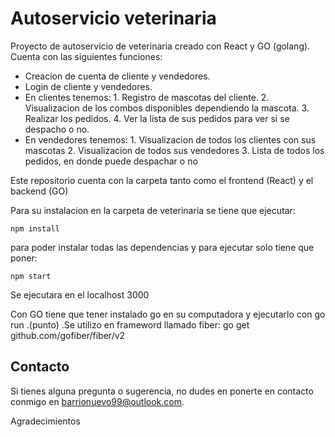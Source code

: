 # Autoservicio veterinaria

Proyecto de autoservicio de veterinaria creado con React y GO (golang).
Cuenta con las siguientes funciones:

 - Creacion de cuenta de cliente y vendedores.
 - Login de cliente y vendedores.
 - En clientes tenemos:
	   1. Registro de mascotas del cliente.
	   2. Visualizacion de los combos disponibles dependiendo la mascota.
	   3. Realizar los pedidos.
	   4. Ver la lista de sus pedidos para ver si se despacho o no.
- En vendedores tenemos:
		1. Visualizacion de todos los clientes con sus mascotas
		2. Visualizacion de todos sus vendedores
		3. Lista de todos los pedidos, en donde puede despachar o no


Este repositorio cuenta con la carpeta tanto como el frontend (React) y el backend (GO)

Para su instalacion en la carpeta de veterinaria se tiene que ejecutar:

    npm install
para poder instalar todas las dependencias y para ejecutar solo tiene que poner:

    npm start
 Se ejecutara en el localhost 3000


Con GO tiene que tener instalado go en su computadora y ejecutarlo con go run .(punto) .Se utilizo en frameword llamado fiber: go get github.com/gofiber/fiber/v2


## Contacto
Si tienes alguna pregunta o sugerencia, no dudes en ponerte en contacto conmigo en  [barrionuevo99@outlook.com](mailto:barrionuevo99@outlook.com).

Agradecimientos